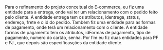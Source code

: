 Para o refinamento do projeto conceitual do E-commerce, eu fiz uma entidade para a entrega, onde vai ter um relacionamento com o pedido feito pelo cliente. A entidade entrega tem os atributos, identrega, status, endereço, frete e o id do pedido. Também fiz uma entidade para as formas de pagamento, onde terá um relacionamento com o cliente. A entidade formas de pagamento tem os atributos, idFormas de pagamento, tipo de pagamento,
numero do cartão, senha. Por fim eu fiz duas entidades para PF e PJ , que depois são especificasções da entidade cliente.
